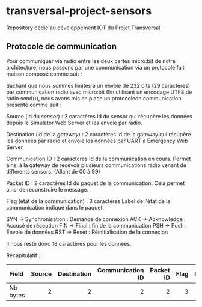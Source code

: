 # transversal-project-sensors
Repository dédié au développement IOT du Projet Transversal

## Protocole de communication 

Pour communiquer via radio entre les deux cartes micro:bit de notre architecture, nous passons par une communication via un protocole fait maison composé comme suit :

Sachant que nous sommes limités à un envoie de 232 bits (29 caractères) par communication radio avec micro:bit (En utilisant un encodage UTF8 de radio.send()), nous avons mis en place un protocolede communication présenté comme suit :

Source (id du *sensor*) : 2 caractères
Id du sensor qui récupère les données depuis le Simulator Web Server et les envoie par radio.

Destination (id de la *gateway*) : 2 caractères
Id de la gateway qui récupère les données par radio et envoie les données par UART à Emergency Web Server.

Communication ID : 2 caractères 
Id de la communication en cours. Permet ainsi à la gateway de recevoir plusieurs communications radio venant de différents sensors.
(Allant de 00 à 99)

Packet ID : 2 caractères
Id du paquet de la communication. Cela permet ainsi de reconstruire le message.

Flag (état de la communication) : 3 caractères
Label de l'état de la communication indiqué dans le paquet.

SYN -> Synchronisation : Demande de connexion
ACK -> Acknowledge : Accusé de réception
FIN -> Final : fin de la communication
PSH -> Push : Envoie de données
RST -> Reset : Réinitialisation de la connexion

Il nous reste donc 18 caractères pour les données.

Récapitulatif :

| Field    | Source | Destination | Communication ID | Packet ID | Flag | Data |
|:---------|-------:|------------:|-----------------:|----------:|-----:|-----:|
| Nb bytes |      2 |           2 |                2 |         2 |    3 |   18 |
